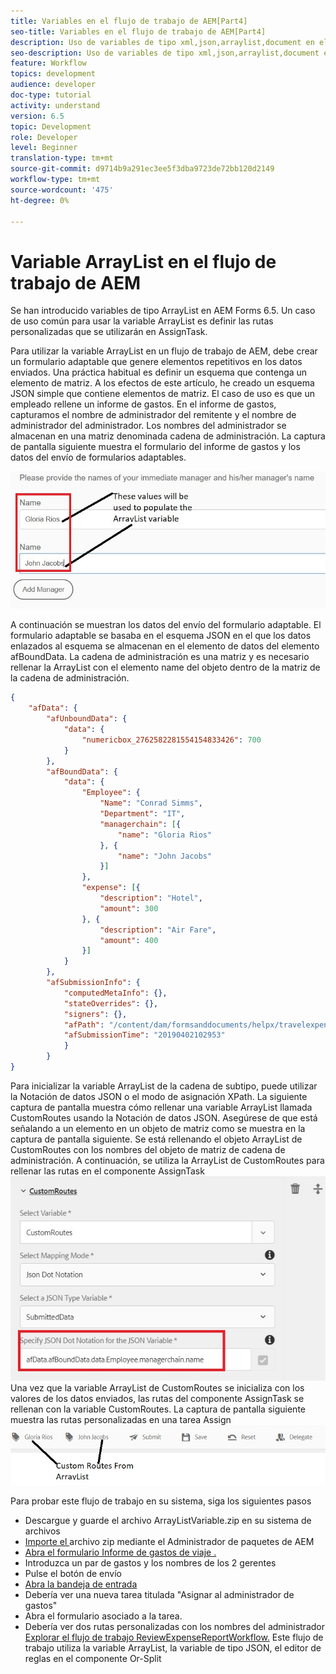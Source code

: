 ```yaml
---
title: Variables en el flujo de trabajo de AEM[Part4]
seo-title: Variables en el flujo de trabajo de AEM[Part4]
description: Uso de variables de tipo xml,json,arraylist,document en el flujo de trabajo de aem
seo-description: Uso de variables de tipo xml,json,arraylist,document en el flujo de trabajo de aem
feature: Workflow
topics: development
audience: developer
doc-type: tutorial
activity: understand
version: 6.5
topic: Development
role: Developer
level: Beginner
translation-type: tm+mt
source-git-commit: d9714b9a291ec3ee5f3dba9723de72bb120d2149
workflow-type: tm+mt
source-wordcount: '475'
ht-degree: 0%

---
```



# Variable ArrayList en el flujo de trabajo de AEM

Se han introducido variables de tipo ArrayList en AEM Forms 6.5. Un caso de uso común para usar la variable ArrayList es definir las rutas personalizadas que se utilizarán en AssignTask.

Para utilizar la variable ArrayList en un flujo de trabajo de AEM, debe crear un formulario adaptable que genere elementos repetitivos en los datos enviados. Una práctica habitual es definir un esquema que contenga un elemento de matriz. A los efectos de este artículo, he creado un esquema JSON simple que contiene elementos de matriz. El caso de uso es que un empleado rellene un informe de gastos. En el informe de gastos, capturamos el nombre de administrador del remitente y el nombre de administrador del administrador. Los nombres del administrador se almacenan en una matriz denominada cadena de administración. La captura de pantalla siguiente muestra el formulario del informe de gastos y los datos del envío de formularios adaptables.

![informe de gastos](assets/expensereport.jpg)

A continuación se muestran los datos del envío del formulario adaptable. El formulario adaptable se basaba en el esquema JSON en el que los datos enlazados al esquema se almacenan en el elemento de datos del elemento afBoundData. La cadena de administración es una matriz y es necesario rellenar la ArrayList con el elemento name del objeto dentro de la matriz de la cadena de administración.

```json
{
    "afData": {
        "afUnboundData": {
            "data": {
                "numericbox_2762582281554154833426": 700
            }
        },
        "afBoundData": {
            "data": {
                "Employee": {
                    "Name": "Conrad Simms",
                    "Department": "IT",
                    "managerchain": [{
                        "name": "Gloria Rios"
                    }, {
                        "name": "John Jacobs"
                    }]
                },
                "expense": [{
                    "description": "Hotel",
                    "amount": 300
                }, {
                    "description": "Air Fare",
                    "amount": 400
                }]
            }
        },
        "afSubmissionInfo": {
            "computedMetaInfo": {},
            "stateOverrides": {},
            "signers": {},
            "afPath": "/content/dam/formsanddocuments/helpx/travelexpensereport",
            "afSubmissionTime": "20190402102953"
            }
        }
}
```

Para inicializar la variable ArrayList de la cadena de subtipo, puede utilizar la Notación de datos JSON o el modo de asignación XPath. La siguiente captura de pantalla muestra cómo rellenar una variable ArrayList llamada CustomRoutes usando la Notación de datos JSON. Asegúrese de que está señalando a un elemento en un objeto de matriz como se muestra en la captura de pantalla siguiente. Se está rellenando el objeto ArrayList de CustomRoutes con los nombres del objeto de matriz de cadena de administración.
A continuación, se utiliza la ArrayList de CustomRoutes para rellenar las rutas en el componente AssignTask
![rutas personalizadas](assets/arraylist.jpg)
Una vez que la variable ArrayList de CustomRoutes se inicializa con los valores de los datos enviados, las rutas del componente AssignTask se rellenan con la variable CustomRoutes. La captura de pantalla siguiente muestra las rutas personalizadas en una tarea Assign
![asingtask](assets/customactions.jpg)

Para probar este flujo de trabajo en su sistema, siga los siguientes pasos

* Descargue y guarde el archivo ArrayListVariable.zip en su sistema de archivos
* [Importe el ](assets/arraylistvariable.zip) archivo zip mediante el Administrador de paquetes de AEM
* [Abra el formulario Informe de gastos de viaje .](http://localhost:4502/content/dam/formsanddocuments/helpx/travelexpensereport/jcr:content?wcmmode=disabled)
* Introduzca un par de gastos y los nombres de los 2 gerentes
* Pulse el botón de envío
* [Abra la bandeja de entrada](http://localhost:4502/aem/inbox)
* Debería ver una nueva tarea titulada &quot;Asignar al administrador de gastos&quot;
* Abra el formulario asociado a la tarea.
* Debería ver dos rutas personalizadas con los nombres del administrador
   [Explorar el flujo de trabajo ReviewExpenseReportWorkflow.](http://localhost:4502/editor.html/conf/global/settings/workflow/models/ReviewExpenseReport.html) Este flujo de trabajo utiliza la variable ArrayList, la variable de tipo JSON, el editor de reglas en el componente Or-Split
